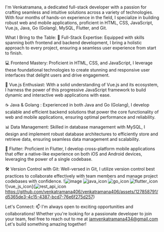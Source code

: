 I'm Venkatramana, a dedicated full-stack developer with a passion for crafting seamless and intuitive solutions across a variety of technologies. With four months of hands-on experience in the field, I specialize in building robust web and mobile applications, proficient in HTML, CSS, JavaScript, Vue.js, Java, Go (Golang), MySQL, Flutter, and Git.

What I Bring to the Table:
🚀 Full-Stack Expertise: Equipped with skills spanning both frontend and backend development, I bring a holistic approach to every project, ensuring a seamless user experience from start to finish.

💻 Frontend Mastery: Proficient in HTML, CSS, and JavaScript, I leverage these foundational technologies to create stunning and responsive user interfaces that delight users and drive engagement.

🌟 Vue.js Enthusiast: With a solid understanding of Vue.js and its ecosystem, I harness the power of this progressive JavaScript framework to build dynamic and interactive web applications with ease.

☕ Java & Golang : Experienced in both Java and Go (Golang), I develop scalable and efficient backend solutions that power the core functionality of web and mobile applications, ensuring optimal performance and reliability.

📊 Data Management: Skilled in database management with MySQL, I design and implement robust database architectures to efficiently store and retrieve data, ensuring seamless data management and scalability.

📱 Flutter: Proficient in Flutter, I develop cross-platform mobile applications that offer a native-like experience on both iOS and Android devices, leveraging the power of a single codebase.

🛠️ Version Control with Git: Well-versed in Git, I utilize version control best practices to collaborate effectively with team members and manage project codebases with confidence.
!![image]((https://github.com/venkatramana406/venkatramana406/assets/127858791/d72e70ff-8f5c-4c72-a529-32479a9d30f8))
![java_icon](https://github.com/venkatramana406/venkatramana406/assets/127858791/17da38c3-69e3-472f-9359-400020d52954)
![go_icon](https://github.com/venkatramana406/venkatramana406/assets/127858791/db21ed8b-e25b-4c79-a401-9e91417c6cae)
![flutter_icon](https://github.com/venkatramana406/venkatramana406/assets/127858791/535bc92e-e9dd-4ef5-975e-95647a6c58cc)
![vue_js_icon](![rest_api_icon](https://github.com/venkatramana406/venkatramana406/assets/127858791/1fbe956d-2d12-4187-8a23-af1294f35cbf)
https://github.com/venkatramana406/venkatramana406/assets/127858791/d5365de3-4c15-4387-bcd7-76e6f275d257)

Let's Connect:
📫 I'm always open to exciting opportunities and collaborations! Whether you're looking for a passionate developer to join your team, feel free to reach out to me at iamvenkatramana434@gmail.com Let's build something amazing together!
